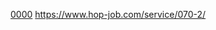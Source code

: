 [0000](https://doda.jp/guide/rireki/template/?msockid=05b75c68b171653d3b8a4821b09b6435)
https://www.hop-job.com/service/070-2/
